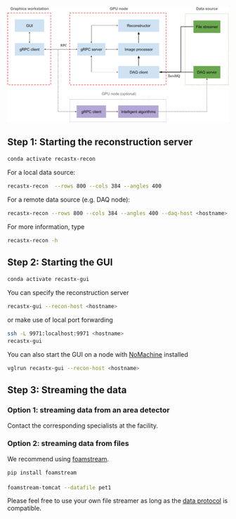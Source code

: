 ![architecture](../media/recastx-architecture.png)

## Step 1: Starting the reconstruction server

```sh
conda activate recastx-recon
```

For a local data source:
```sh
recastx-recon  --rows 800 --cols 384 --angles 400
```

For a remote data source (e.g. DAQ node):
```sh
recastx-recon --rows 800 --cols 384 --angles 400 --daq-host <hostname> 
```

For more information, type
```sh
recastx-recon -h
```

## Step 2: Starting the GUI

```sh
conda activate recastx-gui
```

You can specify the reconstruction server
```sh
recastx-gui --recon-host <hostname>
```

or make use of local port forwarding
```sh
ssh -L 9971:localhost:9971 <hostname>
recastx-gui
```

You can also start the GUI on a node with [NoMachine](https://www.psi.ch/en/photon-science-data-services/remote-interactive-access
) installed
```sh
vglrun recastx-gui --recon-host <hostname>
```

## Step 3: Streaming the data

### Option 1: streaming data from an area detector

Contact the corresponding specialists at the facility.

### Option 2: streaming data from files

We recommend using [foamstream](https://github.com/zhujun98/foamstream.git).
```sh
pip install foamstream

foamstream-tomcat --datafile pet1
```

Please feel free to use your own file streamer as long as the [data protocol](./data_protocol.md) is compatible.
